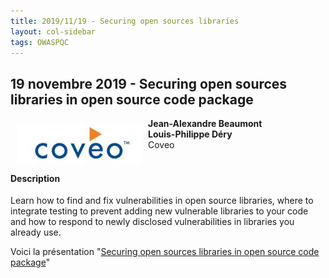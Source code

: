 ```yaml
---
title: 2019/11/19 - Securing open sources libraries
layout: col-sidebar
tags: OWASPQC
---
```


## 19 novembre 2019 - Securing open sources libraries in open source code package

<img align="left" style="padding: 10px;" src="../../assets/images/Coveo.jpg" />

**Jean-Alexandre Beaumont**
<br>**Louis-Philippe Déry**
<br>Coveo
<br><br>
#### Description

Learn how to find and fix vulnerabilities in open source libraries,
where to integrate testing to prevent adding new vulnerable libraries to
your code and how to respond to newly disclosed vulnerabilities in
libraries you already use.

Voici la présentation "[Securing open sources libraries in open source
code package](https://fr.slideshare.net/secret/Dpi98oh3ctLZ63)"
